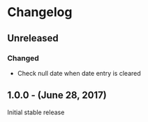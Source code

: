 Changelog
=========

Unreleased
----------
### Changed
* Check null date when date entry is cleared

1.0.0 - (June 28, 2017)
------------------
Initial stable release
